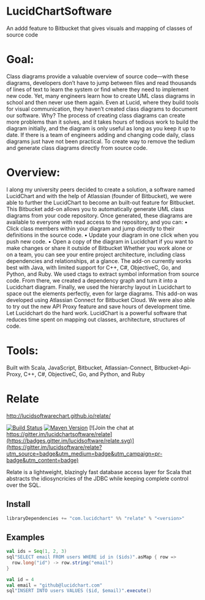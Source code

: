 # LucidChartSoftware 
An addd feature to Bitbucket that gives visuals and mapping of classes of source code  
# Goal: 
Class diagrams provide a valuable overview of source code—with these diagrams, developers don’t have to jump between files and read thousands of lines of text to learn the system or find where they need to implement new code. Yet, many engineers learn how to create UML class diagrams in school and then never use them again. Even at Lucid, where they build tools for visual communication, they haven’t created class diagrams to document our software. Why? 
The process of creating class diagrams can create more problems than it solves, and it takes hours of tedious work to build the diagram
initially, and the diagram is only useful as long as you keep it up to date. If there is a team of engineers adding and changing code daily, class
diagrams just have not been practical. To create way to remove the tedium and generate class diagrams directly from source code.
# Overview: 
I along my university peers decided to create a solution, a software named LucidChart and with the help of Atlassian (founder of Bitbucket), we
were able to further the LucidChart to become an built-out feature for Bitbucket.
This Bitbucket add-on allows you to automatically generate UML class diagrams from your code repository. Once generated, these diagrams are
available to everyone with read access to the repository, and you can:
• Click class members within your diagram and jump directly to their definitions in the source code.
• Update your diagram in one click when you push new code.
• Open a copy of the diagram in Lucidchart if you want to make changes or share it outside of Bitbucket
Whether you work alone or on a team, you can see your entire project architecture, including class dependencies and relationships, at a glance.
The add-on currently works best with Java, with limited support for C++, C#, ObjectiveC, Go, and Python, and Ruby.
We used ctags to extract symbol information from source code. From there, we created a dependency graph and turn it into a Lucidchart diagram.
Finally, we used the hierarchy layout in Lucidchart to space out the elements perfectly, even for large diagrams. This add-on was developed
using Atlassian Connect for Bitbucket Cloud. We were also able to try out the new API Proxy feature and save hours of development time. Let
Lucidchart do the hard work. LucidChart is a powerful software that reduces time spent on mapping out classes, architecture, structures of code.
# Tools: 
Built with Scala, JavaScript, Bitbucket, Atlassian-Connect, Bitbucket-Api-Proxy, C++, C#, ObjectiveC, Go, and Python, and Ruby

# Relate
http://lucidsoftwarechart.github.io/relate/

[![Build Status](https://travis-ci.org/lucidsoftware/relate.svg)](https://travis-ci.org/lucidsoftware/relate)
[![Maven Version](https://img.shields.io/maven-central/v/com.lucidchart/relate_2.12.svg)](https://search.maven.org/#search%7Cga%7C1%7Cg%3A%22com.lucidchart%22%20AND%20a%3A%22relate_2.12%22)
[![Join the chat at https://gitter.im/lucidchartsoftware/relate](https://badges.gitter.im/lucidsoftware/relate.svg)](https://gitter.im/lucidsoftware/relate?utm_source=badge&utm_medium=badge&utm_campaign=pr-badge&utm_content=badge)

Relate is a lightweight, blazingly fast database access layer for Scala that abstracts the idiosyncricies of the JDBC while keeping complete control over the SQL.

## Install

```scala
libraryDependencies += "com.lucidchart" %% "relate" % "<version>"
```

## Examples

```scala
val ids = Seq(1, 2, 3)
sql"SELECT email FROM users WHERE id in ($ids)".asMap { row =>
  row.long("id") -> row.string("email")
}
```

```scala
val id = 4
val email = "github@lucidchart.com"
sql"INSERT INTO users VALUES ($id, $email)".execute()
```



